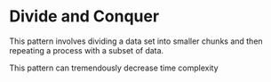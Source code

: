 # Divide and Conquer

This pattern involves dividing a data set into smaller chunks and then repeating a process with a subset of data.

This pattern can tremendously decrease time complexity
